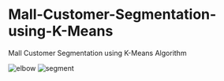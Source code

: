 # Mall-Customer-Segmentation-using-K-Means

Mall Customer Segmentation using K-Means Algorithm

![elbow](/img/elbow.png)
![segment](/img/segment.png)
